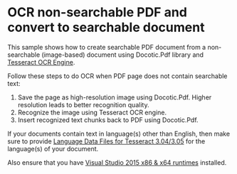 # OCR non-searchable PDF and convert to searchable document
This sample shows how to create searchable PDF document from a non-searchable (image-based) document using Docotic.Pdf library and [Tesseract OCR Engine](https://github.com/charlesw/tesseract).

Follow these steps to do OCR when PDF page does not contain searchable text:
1. Save the page as high-resolution image using Docotic.Pdf. Higher resolution leads to better recognition quality.
2. Recognize the image using Tesseract OCR engine. 
3. Insert recognized text chunks back to PDF using Docotic.Pdf.

If your documents contain text in language(s) other than English, then make sure to provide [Language Data Files for Tesseract 3.04/3.05](https://github.com/tesseract-ocr/tessdata/tree/3.04.00) for the language(s) of your document.

Also ensure that you have [Visual Studio 2015 x86 & x64 runtimes](https://www.microsoft.com/en-us/download/details.aspx?id=48145) installed.